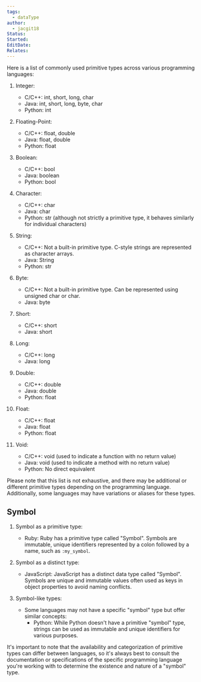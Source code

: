 ```yaml
---
tags:
  - dataType
author:
  - jacgit18
Status: 
Started: 
EditDate: 
Relates:
---
```

Here is a list of commonly used primitive types across various programming languages:

1. Integer:
   - C/C++: int, short, long, char
   - Java: int, short, long, byte, char
   - Python: int

2. Floating-Point:
   - C/C++: float, double
   - Java: float, double
   - Python: float

3. Boolean:
   - C/C++: bool
   - Java: boolean
   - Python: bool

4. Character:
   - C/C++: char
   - Java: char
   - Python: str (although not strictly a primitive type, it behaves similarly for individual characters)

5. String:
   - C/C++: Not a built-in primitive type. C-style strings are represented as character arrays.
   - Java: String
   - Python: str

6. Byte:
   - C/C++: Not a built-in primitive type. Can be represented using unsigned char or char.
   - Java: byte

7. Short:
   - C/C++: short
   - Java: short

8. Long:
   - C/C++: long
   - Java: long

9. Double:
   - C/C++: double
   - Java: double
   - Python: float

10. Float:
    - C/C++: float
    - Java: float
    - Python: float

11. Void:
    - C/C++: void (used to indicate a function with no return value)
    - Java: void (used to indicate a method with no return value)
    - Python: No direct equivalent

Please note that this list is not exhaustive, and there may be additional or different primitive types depending on the programming language. Additionally, some languages may have variations or aliases for these types.


## Symbol

1. Symbol as a primitive type:
   - Ruby: Ruby has a primitive type called "Symbol". Symbols are immutable, unique identifiers represented by a colon followed by a name, such as `:my_symbol`.

2. Symbol as a distinct type:
   - JavaScript: JavaScript has a distinct data type called "Symbol". Symbols are unique and immutable values often used as keys in object properties to avoid naming conflicts.

3. Symbol-like types:
   - Some languages may not have a specific "symbol" type but offer similar concepts:
     - Python: While Python doesn't have a primitive "symbol" type, strings can be used as immutable and unique identifiers for various purposes.

It's important to note that the availability and categorization of primitive types can differ between languages, so it's always best to consult the documentation or specifications of the specific programming language you're working with to determine the existence and nature of a "symbol" type.